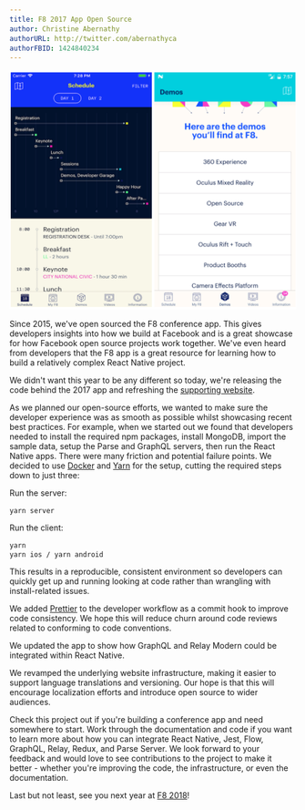 ```yaml
---
title: F8 2017 App Open Source
author: Christine Abernathy
authorURL: http://twitter.com/abernathyca
authorFBID: 1424840234
---
```


![F8 2017 App](/images/f8app-2017-app.png)

Since 2015, we've open sourced the F8 conference app. This gives developers insights into how we build at Facebook and is a great showcase for how Facebook open source projects work together. We've even heard from developers that the F8 app is a great resource for learning how to build a relatively complex React Native project. 

We didn't want this year to be any different so today, we're releasing the code behind the 2017 app and refreshing the [supporting website](http://makeitopen.com/).

As we planned our open-source efforts, we wanted to make sure the developer experience was as smooth as possible whilst showcasing recent best practices. For example, when we started out we found that developers needed to install the required npm packages, install MongoDB, import the sample data, setup the Parse and GraphQL servers, then run the React Native apps. There were many friction and potential failure points. We decided to use [Docker](https://www.docker.com/) and [Yarn](https://yarnpkg.com/) for the setup, cutting the required steps down to just three:

Run the server:

```console
yarn server
```

Run the client:

```console
yarn
yarn ios / yarn android
```

This results in a reproducible, consistent environment so developers can quickly get up and running looking at code rather than wrangling with install-related issues.

We added [Prettier](https://prettier.io/) to the developer workflow as a commit hook to improve code consistency. We hope this will reduce churn around code reviews related to conforming to code conventions. 

We updated the app to show how GraphQL and Relay Modern could be integrated within React Native.

We revamped the underlying website infrastructure, making it easier to support language translations and versioning. Our hope is that this will encourage localization efforts and introduce open source to wider audiences.

Check this project out if you're building a conference app and need somewhere to start. Work through the documentation and code if you want to learn more about how you can integrate React Native, Jest, Flow, GraphQL, Relay, Redux, and Parse Server. We look forward to your feedback and would love to see contributions to the project to make it better - whether you're improving the code, the infrastructure, or even the documentation.

Last but not least, see you next year at [F8 2018](https://www.f8.com/)!
